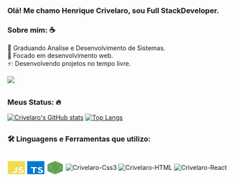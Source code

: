 ### Olá!  Me chamo Henrique Crivelaro, sou Full StackDeveloper.

###  Sobre mim: ☕

📖 Graduando Analise e Desenvolvimento de Sistemas.<br>
📗 Focado em desenvolvimento web. <br>
⚡: Desenvolvendo projetos no tempo livre.

 
<div> 
  <a href="https://www.linkedin.com/in/henrique-crivelaro-072025215/" target="_blank"><img src="https://img.shields.io/badge/-LinkedIn-%230077B5?style=for-the-badge&logo=linkedin&logoColor=white" target="_blank"></a> 
  
</div>

##

### Meus Status: :fire:

[![Crivelaro's GitHub stats](https://github-readme-stats.vercel.app/api?username=crivelarohenrique)](https://github.com/crivelarohenrique/github-readme-stats)
[![Top Langs](https://github-readme-stats.vercel.app/api/top-langs/?username=crivelarohenrique)](https://github.com/crivelarohenrique/github-readme-stats)



##

### :hammer_and_wrench: Linguagens e Ferramentas que utilizo:

<div style="display: inline_block"><br>
  <img align="center" alt="Crivelaro-Js" height="30" width="40" src="https://raw.githubusercontent.com/devicons/devicon/master/icons/javascript/javascript-plain.svg">
  <img align="center" alt="Crivelaro-Ts" height="30" width="40" src="https://raw.githubusercontent.com/devicons/devicon/master/icons/typescript/typescript-plain.svg">
  <img align="center" alt="Crivelaro-Node" height="30" width="40" src="https://raw.githubusercontent.com/devicons/devicon/master/icons/nodejs/nodejs-plain.svg"">
   <img align="center" alt="Crivelaro-Css3" height="30" width="40" src="https://cdn.jsdelivr.net/gh/devicons/devicon@latest/icons/css3/css3-original.svg" />
   <img align="center" alt="Crivelaro-HTML" height="30" width="40"src="https://cdn.jsdelivr.net/gh/devicons/devicon@latest/icons/html5/html5-original.svg" />
   <img align="center" alt="Crivelaro-React" height="30" width="40" src="https://cdn.jsdelivr.net/gh/devicons/devicon@latest/icons/react/react-original.svg" />
          
          
          
 
</div>
  

